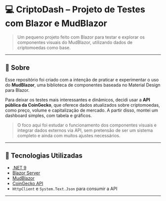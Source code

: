 
# 💻 CriptoDash – Projeto de Testes com Blazor e MudBlazor

> Um pequeno projeto feito com Blazor para testar e explorar os componentes visuais do MudBlazor, utilizando dados de criptomoedas como base.

---

## 🧪 Sobre

Esse repositório foi criado com a intenção de praticar e experimentar o uso do **MudBlazor**, uma biblioteca de componentes baseada no Material Design para Blazor.

Para deixar os testes mais interessantes e dinâmicos, decidi usar a **API pública da CoinGecko**, que oferece dados atualizados sobre criptomoedas, como preço, volume e capitalização de mercado. A partir disso, montei um dashboard simples, com tabela e gráficos.

> O foco aqui foi estudar o funcionamento dos componentes visuais e integrar dados externos via API, sem pretensão de ser um sistema completo e ainda com muitos ajustes necessários.

---

## 🔧 Tecnologias Utilizadas

- [.NET 9](https://dotnet.microsoft.com/)
- [Blazor Server](https://dotnet.microsoft.com/apps/aspnet/web-apps/blazor)
- [MudBlazor](https://mudblazor.com/)
- [CoinGecko API](https://www.coingecko.com/en/api)
- `HttpClient` e `System.Text.Json` para consumir a API

---
